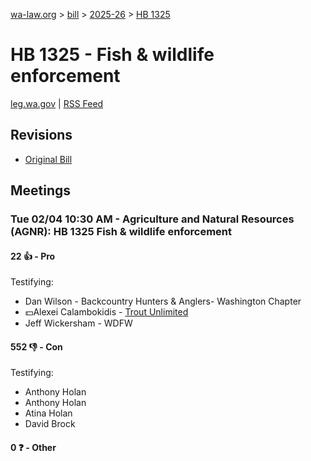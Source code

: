 [wa-law.org](/) > [bill](/bill/) > [2025-26](/bill/2025-26/) > [HB 1325](/bill/2025-26/hb/1325/)

# HB 1325 - Fish & wildlife enforcement
[leg.wa.gov](https://app.leg.wa.gov/billsummary?BillNumber=1325&Year=2025&Initiative=false) | [RSS Feed](./rss.xml)

## Revisions
* [Original Bill](1/)

## Meetings
### Tue 02/04 10:30 AM - Agriculture and Natural Resources (AGNR): HB 1325 Fish & wildlife enforcement
#### 22 👍 - Pro
Testifying:
* Dan Wilson - Backcountry Hunters & Anglers- Washington Chapter
* 💵Alexei Calambokidis - [Trout Unlimited](/org/trout_unlimited/)
* Jeff Wickersham - WDFW

#### 552 👎 - Con
Testifying:
* Anthony Holan
* Anthony Holan
* Atina Holan
* David Brock

#### 0 ❓ - Other
